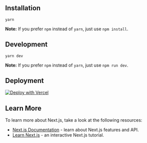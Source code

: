## Installation

```
yarn
```

**Note:** If you prefer `npm` instead of `yarn`, just use `npm install`.

## Development

```
yarn dev
```

**Note:** If you prefer `npm` instead of `yarn`, just use `npm run dev`.

## Deployment

[![Deploy with Vercel](https://vercel.com/button)](https://vercel.com/new/git/external)

## Learn More

To learn more about Next.js, take a look at the following resources:

- [Next.js Documentation](https://nextjs.org/docs) - learn about Next.js features and API.
- [Learn Next.js](https://nextjs.org/learn) - an interactive Next.js tutorial.
